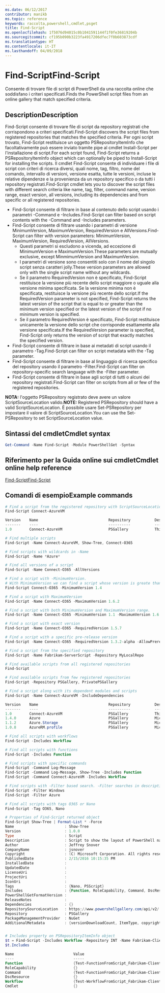 ```yaml
---
ms.date: 06/12/2017
contributor: manikb
ms.topic: reference
keywords: raccolta,powershell,cmdlet,psget
title: Find-Script
ms.openlocfilehash: 1f5076d94015c0b1041591144f1f0fe36819204b
ms.sourcegitcommit: cf195b090b3223fa4917206dfec7f0b603873cdf
ms.translationtype: HT
ms.contentlocale: it-IT
ms.lasthandoff: 04/09/2018
---
```

# <a name="find-script"></a><span data-ttu-id="b065a-103">Find-Script</span><span class="sxs-lookup"><span data-stu-id="b065a-103">Find-Script</span></span>

<span data-ttu-id="b065a-104">Consente di trovare file di script di PowerShell da una raccolta online che soddisfano i criteri specificati.</span><span class="sxs-lookup"><span data-stu-id="b065a-104">Finds the PowerShell script files from an online gallery that match specified criteria.</span></span>

## <a name="description"></a><span data-ttu-id="b065a-105">Description</span><span class="sxs-lookup"><span data-stu-id="b065a-105">Description</span></span>

<span data-ttu-id="b065a-106">Find-Script consente di trovare file di script da repository registrati che corrispondono a criteri specificati.</span><span class="sxs-lookup"><span data-stu-id="b065a-106">Find-Script discovers the script files from registered repositories that matches the specified criteria.</span></span>
<span data-ttu-id="b065a-107">Per ogni script trovato, Find-Script restituisce un oggetto PSRepositoryItemInfo che facoltativamente può essere inviato tramite pipe al cmdlet Install-Script per l'installazione di script.</span><span class="sxs-lookup"><span data-stu-id="b065a-107">For each script found, Find-Script returns a PSRepositoryItemInfo object which can optionally be piped to Install-Script for installing the scripts.</span></span>
<span data-ttu-id="b065a-108">Il cmdlet Find-Script consente di individuare i file di script con criteri di ricerca diversi, quali nome, tag, filtro, nome del comando, intervallo di versioni, versione esatta, tutte le versioni, incluse le relative dipendenze e la provenienza da un repository specifico o da tutti i repository registrati.</span><span class="sxs-lookup"><span data-stu-id="b065a-108">Find-Script cmdlet lets you to discover the script files with different search criteria like name, tag, filter, command name, version range, exact version, all versions, including its dependencies and from specific or all registered repositories.</span></span>

- <span data-ttu-id="b065a-109">Find-Script consente di filtrare in base al contenuto dello script usando i parametri -Command e -Includes.</span><span class="sxs-lookup"><span data-stu-id="b065a-109">Find-Script can filter based on script contents with the -Command and -Includes parameters.</span></span>
- <span data-ttu-id="b065a-110">Find-Script consente di filtrare usando i parametri di versione MinimumVersion, MaximumVersion, RequiredVersion e AllVersions.</span><span class="sxs-lookup"><span data-stu-id="b065a-110">Find-Script can filter with version parameters: MinimumVersion, MaximumVersion, RequiredVersion, AllVersions.</span></span>
  - <span data-ttu-id="b065a-111">Questi parametri si escludono a vicenda, ad eccezione di MinimumVersion e MaximumVersion.</span><span class="sxs-lookup"><span data-stu-id="b065a-111">These parameters are mutually exclusive, except MinmimumVersion and MaximumVersion.</span></span>
  - <span data-ttu-id="b065a-112">I parametri di versione sono consentiti solo con il nome del singolo script senza caratteri jolly.</span><span class="sxs-lookup"><span data-stu-id="b065a-112">These version parameters are allowed only with the single script name without any wildcards.</span></span>
  - <span data-ttu-id="b065a-113">Se il parametro RequiredVersion non è specificato, Find-Script restituisce la versione più recente dello script maggiore o uguale alla versione minima specificata. Se la versione minima non è specificata, restituisce la versione più recente dello script.</span><span class="sxs-lookup"><span data-stu-id="b065a-113">If the RequiredVersion parameter is not specified, Find-Script returns the latest version of the script that is equal to or greater than the minimum version specified or the latest version of the script if no minimum version is specified.</span></span>
  - <span data-ttu-id="b065a-114">Se il parametro RequiredVersion è specificato, Find-Script restituisce unicamente la versione dello script che corrisponde esattamente alla versione specificata.</span><span class="sxs-lookup"><span data-stu-id="b065a-114">If the RequiredVersion parameter is specified, Find-Script only returns the version of script that exactly matches the specified version.</span></span>
- <span data-ttu-id="b065a-115">Find-Script consente di filtrare in base ai metadati di script usando il parametro -Tag.</span><span class="sxs-lookup"><span data-stu-id="b065a-115">Find-Script can filter on script metadata with the -Tag parameter.</span></span>
- <span data-ttu-id="b065a-116">Find-Script consente di filtrare in base al linguaggio di ricerca specifico del repository usando il parametro -Filter.</span><span class="sxs-lookup"><span data-stu-id="b065a-116">Find-Script can filter on repository-specific search language with the -Filter parameter.</span></span>
- <span data-ttu-id="b065a-117">Find-Script consente di filtrare in base agli script di tutti o alcuni dei repository registrati.</span><span class="sxs-lookup"><span data-stu-id="b065a-117">Find-Script can filter on scripts from all or few of the registered repositories.</span></span>

<span data-ttu-id="b065a-118">**NOTA:** l'oggetto PSRepository registrato deve avere un valore ScriptSourceLocation valido.</span><span class="sxs-lookup"><span data-stu-id="b065a-118">**NOTE:** Registered PSRepository should have a valid ScriptSourceLocation.</span></span> <span data-ttu-id="b065a-119">È possibile usare Set-PSRepository per impostare il valore di ScriptSourceLocation.</span><span class="sxs-lookup"><span data-stu-id="b065a-119">You can use the Set-PSRepository to set ScriptSourceLocation value.</span></span>

## <a name="cmdlet-syntax"></a><span data-ttu-id="b065a-120">Sintassi del cmdlet</span><span class="sxs-lookup"><span data-stu-id="b065a-120">Cmdlet syntax</span></span>

```powershell
Get-Command -Name Find-Script -Module PowerShellGet -Syntax
```

## <a name="cmdlet-online-help-reference"></a><span data-ttu-id="b065a-121">Riferimento per la Guida online sui cmdlet</span><span class="sxs-lookup"><span data-stu-id="b065a-121">Cmdlet online help reference</span></span>

[<span data-ttu-id="b065a-122">Find-Script</span><span class="sxs-lookup"><span data-stu-id="b065a-122">Find-Script</span></span>](http://go.microsoft.com/fwlink/?LinkId=619785)

## <a name="example-commands"></a><span data-ttu-id="b065a-123">Comandi di esempio</span><span class="sxs-lookup"><span data-stu-id="b065a-123">Example commands</span></span>

```powershell
# Find a script from the registered repository with ScriptSourceLocation
Find-Script Connect-AzureVM

Version    Name                                Repository           Description
-------    ----                                ----------           -----------
1.0        Connect-AzureVM                     PSGallery            This runbook sets up a connection to an Azure vi...

# Find multiple scripts
Find-Script -Name Connect-AzureVM, Show-Tree, Connect-O365

# Find scripts with wildcards in -Name
Find-Script -Name *Azure*

# Find all versions of a script
Find-Script -Name Connect-O365 -AllVersions

# Find a script with -MinimumVersion.
# With MinimumVersion we can find a script whose version is greate than or equal to the specified MinimumVersion value.
Find-Script Connect-O365 -MinimumVersion 1.4

# Find a script with MaximumVersion
Find-Script -Name Connect-O365 -MaximumVersion 1.6.2

# Find a script with both MinimumVersion and MaximumVersion range.
Find-Script -Name Connect-O365 -MinimumVersion 1.1 -MaximumVersion 1.6.2

# Find a script with exact version
Find-Script -Name Connect-O365 -RequiredVersion 1.5.7

# Find a script with a specific pre-release version
Find-Script -Name Connect-O365 -RequiredVersion 1.3.2-alpha -AllowPrerelease

# Find a script from the specified repository
Find-Script -Name Fabrikam-ServerScript -Repository MyLocalRepo

# Find available scripts from all registered repositories
Find-Script

# Find available scripts from few registered repositories
Find-Script -Repository PSGallery, PrivatePSGallery

# Find a script along with its dependent modules and scripts
Find-Script -Name Connect-AzureVM -IncludeDependencies

Version    Name                                Repository           Description
-------    ----                                ----------           -----------
1.0        Connect-AzureVM                     PSGallery            This runbook sets up a connection to an Azure vi...
1.4.0      Azure                               PSGallery            Microsoft Azure PowerShell - Service Management
1.1.2      Azure.Storage                       PSGallery            Microsoft Azure PowerShell - Storage service cmd...
1.0.8      AzureRM.profile                     PSGallery            Microsoft Azure PowerShell - Profile credential ...

# Find all scripts with workflows
Find-Script -Includes Workflow

# Find all scripts with functions
Find-Script -Includes Function

# Find scripts with specific commands
Find-Script -Command Log-Message
Find-Script -Command Log-Message, Show-Tree -Includes Function
Find-Script -Command Connect-AzureVM -Includes Workflow

# Find scripts with -Filter based search. -Filter searches in description and names
Find-Script -Filter Windows
Find-Script -Filter Azure

# Find all scripts with tags O365 or Nano
Find-Script -Tag O365, Nano

# Properties of Find-Script returned object
Find-Script Show-Tree | Format-List * -Force
Name                       : Show-Tree
Version                    : 1.0.0
Type                       : Script
Description                : Script to show the layout of PowerShell namespaces (Trees) using ASCII
Author                     : Jeffrey Snover
CompanyName                : jsnover
Copyright                  : (C) Microsoft Corporation. All rights reserved.
PublishedDate              : 2/15/2016 10:15:35 PM
InstalledDate              :
UpdatedDate                :
LicenseUri                 :
ProjectUri                 :
IconUri                    :
Tags                       : {Nano, PSScript}
Includes                   : {Function, RoleCapability, Command, DscResource...}
PowerShellGetFormatVersion :
ReleaseNotes               :
Dependencies               : {}
RepositorySourceLocation   : https://www.powershellgallery.com/api/v2/
Repository                 : PSGallery
PackageManagementProvider  : NuGet
AdditionalMetadata         : {versionDownloadCount, ItemType, copyright, PackageManagementProvider...}


# Includes property on PSRepositoryItemInfo object
$t = Find-Script -Includes Workflow -Repository INT -Name Fabrikam-ClientScript
$t.Includes

Name                           Value
----                           -----
Function                       {Test-FunctionFromScript_Fabrikam-ClientScript}
RoleCapability                 {}
Command                        {Test-FunctionFromScript_Fabrikam-ClientScript, Test-WorkflowFromScript_Fabrikam-Clie...
DscResource                    {}
Workflow                       {Test-WorkflowFromScript_Fabrikam-ClientScript}
Cmdlet                         {}


```